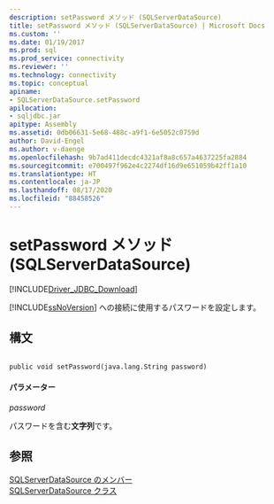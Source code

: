 ```yaml
---
description: setPassword メソッド (SQLServerDataSource)
title: setPassword メソッド (SQLServerDataSource) | Microsoft Docs
ms.custom: ''
ms.date: 01/19/2017
ms.prod: sql
ms.prod_service: connectivity
ms.reviewer: ''
ms.technology: connectivity
ms.topic: conceptual
apiname:
- SQLServerDataSource.setPassword
apilocation:
- sqljdbc.jar
apitype: Assembly
ms.assetid: 0db06631-5e68-488c-a9f1-6e5052c0759d
author: David-Engel
ms.author: v-daenge
ms.openlocfilehash: 9b7ad411decdc4321af8a8c657a4637225fa2884
ms.sourcegitcommit: e700497f962e4c2274df16d9e651059b42ff1a10
ms.translationtype: HT
ms.contentlocale: ja-JP
ms.lasthandoff: 08/17/2020
ms.locfileid: "88458526"
---
```

# <a name="setpassword-method-sqlserverdatasource"></a>setPassword メソッド (SQLServerDataSource)
[!INCLUDE[Driver_JDBC_Download](../../../includes/driver_jdbc_download.md)]

  [!INCLUDE[ssNoVersion](../../../includes/ssnoversion-md.md)] への接続に使用するパスワードを設定します。  
  
## <a name="syntax"></a>構文  
  
```  
  
public void setPassword(java.lang.String password)  
```  
  
#### <a name="parameters"></a>パラメーター  
 *password*  
  
 パスワードを含む**文字列**です。  
  
## <a name="see-also"></a>参照  
 [SQLServerDataSource のメンバー](../../../connect/jdbc/reference/sqlserverdatasource-members.md)   
 [SQLServerDataSource クラス](../../../connect/jdbc/reference/sqlserverdatasource-class.md)  
  
  
